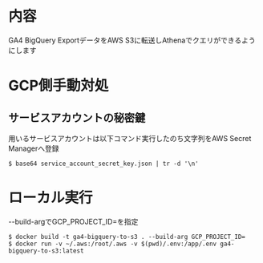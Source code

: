 # 内容

GA4 BigQuery ExportデータをAWS S3に転送しAthenaでクエリができるようにします

# GCP側手動対処

## サービスアカウントの秘密鍵

用いるサービスアカウントは以下コマンド実行したのち文字列をAWS Secret Managerへ登録
```
$ base64 service_account_secret_key.json | tr -d '\n'
```

# ローカル実行

--build-argでGCP_PROJECT_ID=を指定
```
$ docker build -t ga4-bigquery-to-s3 . --build-arg GCP_PROJECT_ID=
$ docker run -v ~/.aws:/root/.aws -v $(pwd)/.env:/app/.env ga4-bigquery-to-s3:latest
```
